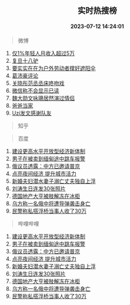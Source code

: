 <div align="center"><h2>实时热搜榜</h2><h4>2023-07-12 14:24:01</h4></div>

> 微博  

1. [仅1%年轻人月收入超过5万](https://s.weibo.com/weibo?q=%23%E4%BB%851%25%E5%B9%B4%E8%BD%BB%E4%BA%BA%E6%9C%88%E6%94%B6%E5%85%A5%E8%B6%85%E8%BF%875%E4%B8%87%23&t=31&band_rank=1&Refer=top)<br />
2. [复旦十八驴](https://s.weibo.com/weibo?q=%E5%A4%8D%E6%97%A6%E5%8D%81%E5%85%AB%E9%A9%B4&t=31&band_rank=2&Refer=top)<br />
3. [要实实在在为户外劳动者撑好遮阳伞](https://s.weibo.com/weibo?q=%23%E8%A6%81%E5%AE%9E%E5%AE%9E%E5%9C%A8%E5%9C%A8%E4%B8%BA%E6%88%B7%E5%A4%96%E5%8A%B3%E5%8A%A8%E8%80%85%E6%92%91%E5%A5%BD%E9%81%AE%E9%98%B3%E4%BC%9E%23&t=31&band_rank=3&Refer=top)<br />
4. [葛沛豪评论](https://s.weibo.com/weibo?q=%E8%91%9B%E6%B2%9B%E8%B1%AA%E8%AF%84%E8%AE%BA&t=31&band_rank=4&Refer=top)<br />
5. [关晓彤范丞丞床咚吻戏](https://s.weibo.com/weibo?q=%23%E5%85%B3%E6%99%93%E5%BD%A4%E8%8C%83%E4%B8%9E%E4%B8%9E%E5%BA%8A%E5%92%9A%E5%90%BB%E6%88%8F%23&t=31&band_rank=5&Refer=top)<br />
6. [微信称不会显示已读](https://s.weibo.com/weibo?q=%23%E5%BE%AE%E4%BF%A1%E7%A7%B0%E4%B8%8D%E4%BC%9A%E6%98%BE%E7%A4%BA%E5%B7%B2%E8%AF%BB%23&t=31&band_rank=6&Refer=top)<br />
7. [魏大勋文咏珊居然演过情侣](https://s.weibo.com/weibo?q=%23%E9%AD%8F%E5%A4%A7%E5%8B%8B%E6%96%87%E5%92%8F%E7%8F%8A%E5%B1%85%E7%84%B6%E6%BC%94%E8%BF%87%E6%83%85%E4%BE%A3%23&t=31&band_rank=7&Refer=top)<br />
8. [爸爸当家](https://s.weibo.com/weibo?q=%E7%88%B8%E7%88%B8%E5%BD%93%E5%AE%B6&t=31&band_rank=8&Refer=top)<br />
9. [Uzi发文感谢队友](https://s.weibo.com/weibo?q=%23Uzi%E5%8F%91%E6%96%87%E6%84%9F%E8%B0%A2%E9%98%9F%E5%8F%8B%23&t=31&band_rank=9&Refer=top)<br />

> 知乎  


> 百度  

1. [建设更高水平开放型经济新体制](https://www.baidu.com/s?wd=%E5%BB%BA%E8%AE%BE%E6%9B%B4%E9%AB%98%E6%B0%B4%E5%B9%B3%E5%BC%80%E6%94%BE%E5%9E%8B%E7%BB%8F%E6%B5%8E%E6%96%B0%E4%BD%93%E5%88%B6&sa=fyb_news&rsv_dl=fyb_news)<br />
2. [男子在被卖到缅甸途中跳车报警](https://www.baidu.com/s?wd=%E7%94%B7%E5%AD%90%E5%9C%A8%E8%A2%AB%E5%8D%96%E5%88%B0%E7%BC%85%E7%94%B8%E9%80%94%E4%B8%AD%E8%B7%B3%E8%BD%A6%E6%8A%A5%E8%AD%A6&sa=fyb_news&rsv_dl=fyb_news)<br />
3. [俄议员透露：中方已邀请普京](https://www.baidu.com/s?wd=%E4%BF%84%E8%AE%AE%E5%91%98%E9%80%8F%E9%9C%B2%EF%BC%9A%E4%B8%AD%E6%96%B9%E5%B7%B2%E9%82%80%E8%AF%B7%E6%99%AE%E4%BA%AC&sa=fyb_news&rsv_dl=fyb_news)<br />
4. [点亮夜间经济 提升城市活力](https://www.baidu.com/s?wd=%E7%82%B9%E4%BA%AE%E5%A4%9C%E9%97%B4%E7%BB%8F%E6%B5%8E+%E6%8F%90%E5%8D%87%E5%9F%8E%E5%B8%82%E6%B4%BB%E5%8A%9B&sa=fyb_news&rsv_dl=fyb_news)<br />
5. [新婚夫妇潜水妻子溺亡丈夫独自上浮](https://www.baidu.com/s?wd=%E6%96%B0%E5%A9%9A%E5%A4%AB%E5%A6%87%E6%BD%9C%E6%B0%B4%E5%A6%BB%E5%AD%90%E6%BA%BA%E4%BA%A1%E4%B8%88%E5%A4%AB%E7%8B%AC%E8%87%AA%E4%B8%8A%E6%B5%AE&sa=fyb_news&rsv_dl=fyb_news)<br />
6. [刘涛生日连发30张照片](https://www.baidu.com/s?wd=%E5%88%98%E6%B6%9B%E7%94%9F%E6%97%A5%E8%BF%9E%E5%8F%9130%E5%BC%A0%E7%85%A7%E7%89%87&sa=fyb_news&rsv_dl=fyb_news)<br />
7. [德国地产大亨被肢解冻在冰柜](https://www.baidu.com/s?wd=%E5%BE%B7%E5%9B%BD%E5%9C%B0%E4%BA%A7%E5%A4%A7%E4%BA%A8%E8%A2%AB%E8%82%A2%E8%A7%A3%E5%86%BB%E5%9C%A8%E5%86%B0%E6%9F%9C&sa=fyb_news&rsv_dl=fyb_news)<br />
8. [乌方称一名俄中将遭导弹袭击身亡](https://www.baidu.com/s?wd=%E4%B9%8C%E6%96%B9%E7%A7%B0%E4%B8%80%E5%90%8D%E4%BF%84%E4%B8%AD%E5%B0%86%E9%81%AD%E5%AF%BC%E5%BC%B9%E8%A2%AD%E5%87%BB%E8%BA%AB%E4%BA%A1&sa=fyb_news&rsv_dl=fyb_news)<br />
9. [民警称私搭浮桥当事人收了30万](https://www.baidu.com/s?wd=%E6%B0%91%E8%AD%A6%E7%A7%B0%E7%A7%81%E6%90%AD%E6%B5%AE%E6%A1%A5%E5%BD%93%E4%BA%8B%E4%BA%BA%E6%94%B6%E4%BA%8630%E4%B8%87&sa=fyb_news&rsv_dl=fyb_news)<br />

> 哔哩哔哩  

1. [建设更高水平开放型经济新体制](https://www.baidu.com/s?wd=%E5%BB%BA%E8%AE%BE%E6%9B%B4%E9%AB%98%E6%B0%B4%E5%B9%B3%E5%BC%80%E6%94%BE%E5%9E%8B%E7%BB%8F%E6%B5%8E%E6%96%B0%E4%BD%93%E5%88%B6&sa=fyb_news&rsv_dl=fyb_news)<br />
2. [男子在被卖到缅甸途中跳车报警](https://www.baidu.com/s?wd=%E7%94%B7%E5%AD%90%E5%9C%A8%E8%A2%AB%E5%8D%96%E5%88%B0%E7%BC%85%E7%94%B8%E9%80%94%E4%B8%AD%E8%B7%B3%E8%BD%A6%E6%8A%A5%E8%AD%A6&sa=fyb_news&rsv_dl=fyb_news)<br />
3. [俄议员透露：中方已邀请普京](https://www.baidu.com/s?wd=%E4%BF%84%E8%AE%AE%E5%91%98%E9%80%8F%E9%9C%B2%EF%BC%9A%E4%B8%AD%E6%96%B9%E5%B7%B2%E9%82%80%E8%AF%B7%E6%99%AE%E4%BA%AC&sa=fyb_news&rsv_dl=fyb_news)<br />
4. [点亮夜间经济 提升城市活力](https://www.baidu.com/s?wd=%E7%82%B9%E4%BA%AE%E5%A4%9C%E9%97%B4%E7%BB%8F%E6%B5%8E+%E6%8F%90%E5%8D%87%E5%9F%8E%E5%B8%82%E6%B4%BB%E5%8A%9B&sa=fyb_news&rsv_dl=fyb_news)<br />
5. [新婚夫妇潜水妻子溺亡丈夫独自上浮](https://www.baidu.com/s?wd=%E6%96%B0%E5%A9%9A%E5%A4%AB%E5%A6%87%E6%BD%9C%E6%B0%B4%E5%A6%BB%E5%AD%90%E6%BA%BA%E4%BA%A1%E4%B8%88%E5%A4%AB%E7%8B%AC%E8%87%AA%E4%B8%8A%E6%B5%AE&sa=fyb_news&rsv_dl=fyb_news)<br />
6. [刘涛生日连发30张照片](https://www.baidu.com/s?wd=%E5%88%98%E6%B6%9B%E7%94%9F%E6%97%A5%E8%BF%9E%E5%8F%9130%E5%BC%A0%E7%85%A7%E7%89%87&sa=fyb_news&rsv_dl=fyb_news)<br />
7. [德国地产大亨被肢解冻在冰柜](https://www.baidu.com/s?wd=%E5%BE%B7%E5%9B%BD%E5%9C%B0%E4%BA%A7%E5%A4%A7%E4%BA%A8%E8%A2%AB%E8%82%A2%E8%A7%A3%E5%86%BB%E5%9C%A8%E5%86%B0%E6%9F%9C&sa=fyb_news&rsv_dl=fyb_news)<br />
8. [乌方称一名俄中将遭导弹袭击身亡](https://www.baidu.com/s?wd=%E4%B9%8C%E6%96%B9%E7%A7%B0%E4%B8%80%E5%90%8D%E4%BF%84%E4%B8%AD%E5%B0%86%E9%81%AD%E5%AF%BC%E5%BC%B9%E8%A2%AD%E5%87%BB%E8%BA%AB%E4%BA%A1&sa=fyb_news&rsv_dl=fyb_news)<br />
9. [民警称私搭浮桥当事人收了30万](https://www.baidu.com/s?wd=%E6%B0%91%E8%AD%A6%E7%A7%B0%E7%A7%81%E6%90%AD%E6%B5%AE%E6%A1%A5%E5%BD%93%E4%BA%8B%E4%BA%BA%E6%94%B6%E4%BA%8630%E4%B8%87&sa=fyb_news&rsv_dl=fyb_news)<br />
